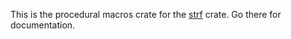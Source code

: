 This is the procedural macros crate for the [strf](https://crates.io/strf) crate.  Go there for documentation.
